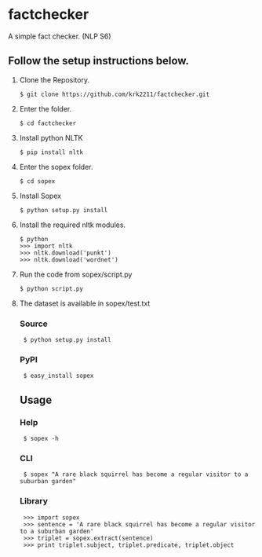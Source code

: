 # factchecker
A simple fact checker. (NLP S6)

## Follow the setup instructions below.
1.  Clone the Repository.
    ```
    $ git clone https://github.com/krk2211/factchecker.git
    ```

2. Enter the folder.
    ```
    $ cd factchecker
    ```
3. Install python NLTK
    ```
	$ pip install nltk
    ```
4. Enter the sopex folder.
    ```
    $ cd sopex
    ```
4. Install Sopex
    ```
    $ python setup.py install
    ```
5. Install the required nltk modules.
    ```
    $ python
    >>> import nltk
    >>> nltk.download('punkt')
    >>> nltk.download('wordnet')
    ```
6. Run the code from sopex/script.py
    ```
    $ python script.py
    ```
7. The dataset is available in sopex/test.txt












    ### Source

        $ python setup.py install

    ### PyPI

        $ easy_install sopex

    ## Usage

    ### Help

    	$ sopex -h

    ### CLI

    	$ sopex "A rare black squirrel has become a regular visitor to a suburban garden"

    ### Library

        >>> import sopex
        >>> sentence = 'A rare black squirrel has become a regular visitor to a suburban garden'
        >>> triplet = sopex.extract(sentence)
        >>> print triplet.subject, triplet.predicate, triplet.object
